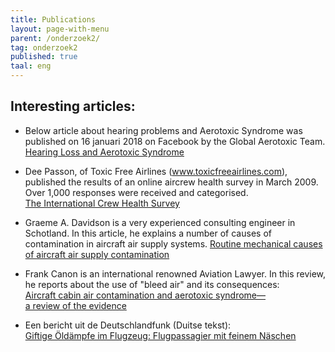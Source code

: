 ```yaml
---
title: Publications
layout: page-with-menu
parent: /onderzoek2/
tag: onderzoek2
published: true
taal: eng
---
```




## Interesting articles:

- Below article about hearing problems and Aerotoxic Syndrome was published on 16 januari 2018 on Facebook by the Global Aerotoxic Team.  
[Hearing Loss and Aerotoxic Syndrome](https://www.facebook.com/notes/global-aerotoxic-team/hearing-loss-and-aerotoxic-syndrome/1516252015154249/?hc_ref=ARTyJwkuy_-2bqjSZRD8K7Te_WOHh_Oesal7XxHY1RaSL-efiTTdKb5yeA4rTQO8MMM)

- Dee Passon, of Toxic Free Airlines (www.toxicfreeairlines.com), published the results of an online aircrew health survey in March 2009.  
Over 1,000 responses were received and categorised.  
[The International Crew Health Survey](http://www.itcoba.net/26PA11A.pdf)

- Graeme A. Davidson is a very experienced consulting engineer in Schotland. In this article, he explains a number of causes of contamination in aircraft air supply systems.
[Routine mechanical causes of aircraft air supply contamination](http://bleedfree.eu/wp-content/uploads/2016/01/18DA14R.pdf)

- Frank Canon is an international renowned Aviation Lawyer. In this review, he reports about the use of "bleed air" and its consequences:  
[Aircraft cabin air contamination and aerotoxic syndrome—  
a review of the evidence](http://skybrary.aero/bookshelf/books/3594.pdf)

- Een bericht uit de Deutschlandfunk (Duitse tekst):  
[Giftige Öldämpfe im Flugzeug: Flugpassagier mit feinem Näschen](http://www.deutschlandfunk.de/giftige-oeldaempfe-im-flugzeug-flugpassagier-mit-feinem.676.de.html?dram%3Aarticle_id=325007)
